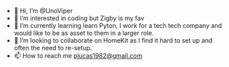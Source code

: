- 👋 Hi, I’m @UnoViper
- 👀 I’m interested in coding but Zigby is my fav
- 🌱 I’m currently learning learn Pyton, I work for a tech tech company and would like to be as asset to them in a larger role.  
- 💞️ I’m looking to collaborate on HomeKit as I find it hard to set up and often the need to re-setup.
- 📫 How to reach me plucas1982@gmail.com

<!---
UnoViper/UnoViper is a ✨ special ✨ repository because its `README.md` (this file) appears on your GitHub profile.
You can click the Preview link to take a look at your changes.
--->
